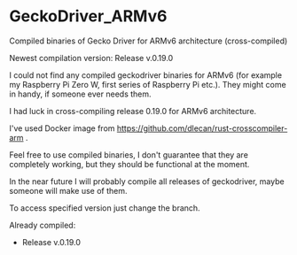 # GeckoDriver_ARMv6
Compiled binaries of Gecko Driver for ARMv6 architecture (cross-compiled)

Newest compilation version: Release v.0.19.0

I could not find any compiled geckodriver binaries for ARMv6 (for example my Raspberry Pi Zero W, first series of Raspberry Pi etc.). They might come in handy, if someone ever needs them.

I had luck in cross-compiling release 0.19.0 for ARMv6 architecture. 

I've used Docker image from https://github.com/dlecan/rust-crosscompiler-arm . 

Feel free to use compiled binaries, I don't guarantee that they are completely working, but they should be functional at the moment.

In the near future I will probably compile all releases of geckodriver, maybe someone will make use of them.

To access specified version just change the branch.

Already compiled:

- Release v.0.19.0
